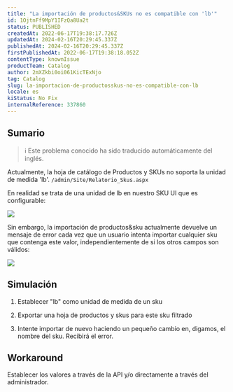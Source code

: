 ```yaml
---
title: "La importación de productos&SKUs no es compatible con 'lb'"
id: 1OjtnFf9MpY1IFzQa8Ua2t
status: PUBLISHED
createdAt: 2022-06-17T19:38:17.726Z
updatedAt: 2024-02-16T20:29:45.337Z
publishedAt: 2024-02-16T20:29:45.337Z
firstPublishedAt: 2022-06-17T19:38:18.052Z
contentType: knownIssue
productTeam: Catalog
author: 2mXZkbi0oi061KicTExNjo
tag: Catalog
slug: la-importacion-de-productosskus-no-es-compatible-con-lb
locale: es
kiStatus: No Fix
internalReference: 337860
---
```


## Sumario

>ℹ️ Este problema conocido ha sido traducido automáticamente del inglés.


Actualmente, la hoja de catálogo de Productos y SKUs no soporta la unidad de medida 'lb'. `/admin/Site/Relatorio_Skus.aspx`

En realidad se trata de una unidad de lb en nuestro SKU UI que es configurable:

 ![](https://vtexhelp.zendesk.com/attachments/token/IYCZqjQWduAKjhP73hd7Uqaho/?name=inline1704074446.png)

Sin embargo, la importación de productos&sku actualmente devuelve un mensaje de error cada vez que un usuario intenta importar cualquier sku que contenga este valor, independientemente de si los otros campos son válidos:

 ![](https://vtexhelp.zendesk.com/attachments/token/1v8a6RWRFaqwAHilwADBdnw7z/?name=inline802930792.png)







## Simulación


1) Establecer "lb" como unidad de medida de un sku

2) Exportar una hoja de productos y skus para este sku filtrado

3) Intente importar de nuevo haciendo un pequeño cambio en, digamos, el nombre del sku. Recibirá el error.







## Workaround


Establecer los valores a través de la API y/o directamente a través del administrador.

